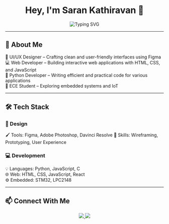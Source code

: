 <h1 align="center">Hey, I'm Saran Kathiravan 👋</h1>

<p align="center">
  <img src="https://readme-typing-svg.herokuapp.com?font=Arial&size=20&duration=3000&color=F75C7E&center=true&vCenter=true&width=450&lines=UI%2FUX+Designer;Python+Developer;Web+Developer;ECE+Student" alt="Typing SVG">
</p>

---

## 🚀 About Me  
🎨 UI/UX Designer – Crafting clean and user-friendly interfaces using Figma   
💻 Web Developer – Building interactive web applications with HTML, CSS, and JavaScript  
🐍 Python Developer – Writing efficient and practical code for various applications  
🔬 ECE Student – Exploring embedded systems and IoT  

---

## 🛠️ Tech Stack  

### 🎨 Design  
🖌️ Tools: Figma, Adobe Photoshop, Davinci Resolve
📌 Skills: Wireframing, Prototyping, User Experience  

### 💻 Development  
💡 Languages: Python, JavaScript, C  
🌐 Web: HTML, CSS, JavaScript, React  
⚙️ Embedded: STM32, LPC2148  

---

## 📫 Connect With Me  
<p align="center">
  <a href="https://linkedin.com/in/yourprofile">
    <img src="https://img.shields.io/badge/LinkedIn-0077B5?style=for-the-badge&logo=linkedin&logoColor=white">
  </a>
  <a href="https://www.behance.net/yourprofile">
    <img src="https://img.shields.io/badge/Behance-1769FF?style=for-the-badge&logo=behance&logoColor=white">
  </a>
</p>
